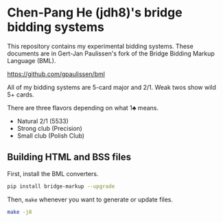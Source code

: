 Chen-Pang He (jdh8)'s bridge bidding systems
============================================
This repository contains my experimental bidding systems.  These documents are
in Gert-Jan Paulissen's fork of the Bridge Bidding Markup Language (BML).

https://github.com/gpaulissen/bml

All of my bidding systems are 5-card major and 2/1.  Weak twos show wild 5+
cards.

There are three flavors depending on what 1♣ means.

- Natural 2/1 (5533)
- Strong club (Precision)
- Small club (Polish Club)

Building HTML and BSS files
---------------------------

First, install the BML converters.

```sh
pip install bridge-markup --upgrade
```

Then, `make` whenever you want to generate or update files.

```sh
make -j8
```
